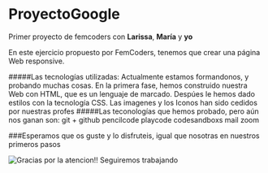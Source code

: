 # ProyectoGoogle
Primer proyecto de femcoders con **Larissa**, **María** y **yo**

En este ejercicio propuesto por FemCoders, tenemos que crear una página Web responsive.

#####Las tecnologías utilizadas: 
Actualmente estamos formandonos, y probando muchas cosas. 
En la primera fase, hemos construido nuestra Web con HTML, que es un lenguaje de marcado. 
Despúes le hemos dado estilos con la tecnología CSS.
Las imagenes y los Iconos han sido cedidos por nuestras profes
#####Las teconologías que hemos probado, pero aún nos ganan son:
git + github
pencilcode
playcode
codesandboxs
mail
zoom

###Esperamos que os guste y lo disfruteis, igual que nosotras en nuestros primeros pasos

![Gracias por la atencion!! Seguiremos trabajando](https://i.pinimg.com/736x/e2/c8/6d/e2c86d1c585aab0fda7f4e04808c4b57.jpg)




